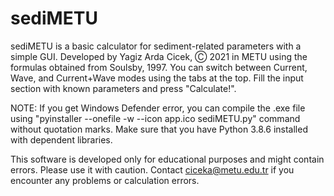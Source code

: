 # sediMETU
sediMETU is a basic calculator for sediment-related parameters with a simple GUI.
Developed by Yagiz Arda Cicek, Ⓒ 2021 in METU using the formulas obtained from Soulsby, 1997.
You can switch between Current, Wave, and Current+Wave modes using the tabs at the top. Fill the input section with known parameters and press "Calculate!".

NOTE: If you get Windows Defender error, you can compile the .exe file using "pyinstaller --onefile -w --icon app.ico sediMETU.py" command without quotation marks. Make sure that you have Python 3.8.6 installed with dependent libraries.

This software is developed only for educational purposes and might contain errors. Please use it with caution.
Contact ciceka@metu.edu.tr if you encounter any problems or calculation errors.
